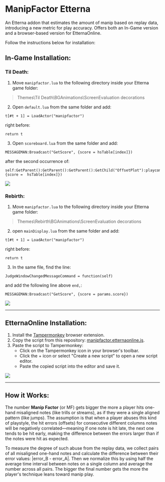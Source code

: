# ManipFactor Etterna
An Etterna addon that estimates the amount of manip based on replay data, introducing a new metric for play accuracy. Offers both an In-Game version and a browser-based version for EtternaOnline.

Follow the instructions below for installation:

## In-Game Installation:
### Til Death:
1. Move `manipfactor.lua` to the following directory inside your Etterna game folder:
> Themes\Til Death\BGAnimations\ScreenEvaluation decorations
2. Open `default.lua` from the same folder and add:
```
t[#t + 1] = LoadActor("manipfactor")
```
right before:
```
return t
```
3. Open `scoreboard.lua` from the same folder and add:
```
MESSAGEMAN:Broadcast("GetScore", {score = hsTable[index]})
```
after the second occurrence of:
```
self:GetParent():GetParent():GetParent():GetChild("OffsetPlot"):playcommand("SetFromScore", {score =  hsTable[index]})
```

![](https://i.imgur.com/fJyWtYi.png)

### Rebirth:
1. Move `manipfactor.lua` to the following directory inside your Etterna game folder:
>Themes\Rebirth\BGAnimations\ScreenEvaluation decorations
2. open `mainDisplay.lua` from the same folder and add:
```
t[#t + 1] = LoadActor("manipfactor")
```
right before:
```
return t
```
3. In the same file, find the line:
```
JudgeWindowChangedMessageCommand = function(self)
```
and add the following line above `end,`:
```
MESSAGEMAN:Broadcast("GetScore", {score = params.score})
```

![](https://i.imgur.com/PWOHL84.png)

---

## EtternaOnline Installation:
1. Install the [Tampermonkey](https://www.tampermonkey.net/) browser extension.
2. Copy the script from this repository: [manipfactor.etternaonline.js](https://raw.githubusercontent.com/MaidOfFire/ManipFactorEtterna/main/manipfactor.etternaonline.js).
3. Paste the script to Tampermonkey:
   * Click on the Tampermonkey icon in your browser's toolbar.
   * Click the + icon or select "Create a new script" to open a new script editor.
   * Paste the copied script into the editor and save it.

![](https://i.imgur.com/8zgsVxT.png)

---

## How it Works:
The number **Manip Factor** (or MF) gets bigger the more a player hits one-hand misaligned notes (like trills or streams), as if they were a single aligned pattern (like jumps). The assumption is that when a player abuses this kind of playstyle, the hit errors (offsets) for consecutive different columns notes will be negatively correlated—meaning if one note is hit late, the next one tends to be hit early, making the difference between the errors larger than if the notes were hit as expected.

To measure the degree of such abuse from the replay data, we collect pairs of all misaligned one-hand notes and calculate the difference between their error values: |error_B - error_A|. Then we normalize this by using half the average time interval between notes on a single column and average the number across all pairs. The bigger the final number gets the more the player's technique leans toward manip play. 



